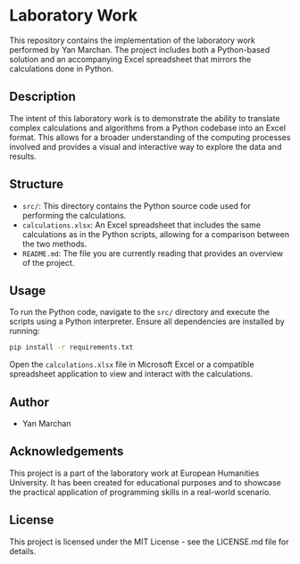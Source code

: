 # Laboratory Work

This repository contains the implementation of the laboratory work performed by Yan Marchan. The project includes both a Python-based solution and an accompanying Excel spreadsheet that mirrors the calculations done in Python.

## Description

The intent of this laboratory work is to demonstrate the ability to translate complex calculations and algorithms from a Python codebase into an Excel format. This allows for a broader understanding of the computing processes involved and provides a visual and interactive way to explore the data and results.

## Structure

- `src/`: This directory contains the Python source code used for performing the calculations.
- `calculations.xlsx`: An Excel spreadsheet that includes the same calculations as in the Python scripts, allowing for a comparison between the two methods.
- `README.md`: The file you are currently reading that provides an overview of the project.

## Usage

To run the Python code, navigate to the `src/` directory and execute the scripts using a Python interpreter. Ensure all dependencies are installed by running:

```bash
pip install -r requirements.txt
```

Open the `calculations.xlsx` file in Microsoft Excel or a compatible spreadsheet application to view and interact with the calculations.

## Author

- Yan Marchan

## Acknowledgements

This project is a part of the laboratory work at European Humanities University. It has been created for educational purposes and to showcase the practical application of programming skills in a real-world scenario.

## License

This project is licensed under the MIT License - see the LICENSE.md file for details.